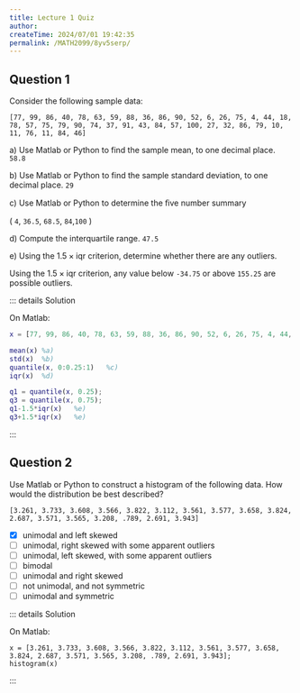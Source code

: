 ```yaml
---
title: Lecture 1 Quiz
author:
createTime: 2024/07/01 19:42:35
permalink: /MATH2099/8yv5serp/
---
```


## Question 1

<div class="how_qb">

Consider the following sample data:

`[77, 99, 86, 40, 78, 63, 59, 88, 36, 86, 90, 52, 6, 26, 75, 4, 44, 18, 78, 57, 75, 79, 90, 74, 37, 91, 43, 84, 57, 100, 27, 32, 86, 79, 10, 11, 76, 11, 84, 46]`

a) Use Matlab or Python to find the sample mean, to one decimal place.  `58.8`

b) Use Matlab or Python to find the sample standard deviation, to one decimal place. `29`

c) Use Matlab or Python to determine the ﬁve number summary

( `4`, `36.5`, `68.5`, `84`,`100` )

d) Compute the interquartile range. `47.5`

e) Using the $1.5 \times \text{iqr}$ criterion, determine whether there are any outliers.

Using the $1.5 \times \text{iqr}$ criterion, any value below `-34.75` or above `155.25` are possible outliers. 

::: details Solution

On Matlab:

```matlab
x = [77, 99, 86, 40, 78, 63, 59, 88, 36, 86, 90, 52, 6, 26, 75, 4, 44, 18, 78, 57, 75, 79, 90, 74, 37, 91, 43, 84, 57, 100, 27, 32, 86, 79, 10, 11, 76, 11, 84, 46];

mean(x) %a)
std(x)  %b)
quantile(x, 0:0.25:1)   %c)
iqr(x)  %d)

q1 = quantile(x, 0.25);
q3 = quantile(x, 0.75);
q1-1.5*iqr(x)   %e)
q3+1.5*iqr(x)   %e)
```

:::

</div>

## Question 2

<div class="how_qb">
	
Use Matlab or Python to construct a histogram of the following data. How would the distribution be best described?

`[3.261, 3.733, 3.608, 3.566, 3.822, 3.112, 3.561, 3.577, 3.658, 3.824, 2.687, 3.571, 3.565, 3.208, .789, 2.691, 3.943]`

- [x] unimodal and left skewed
- [ ] unimodal, right skewed with some apparent outliers
- [ ] unimodal, left skewed, with some apparent outliers
- [ ] bimodal
- [ ] unimodal and right skewed
- [ ] not unimodal, and not symmetric
- [ ] unimodal and symmetric

::: details Solution

On Matlab:

```
x = [3.261, 3.733, 3.608, 3.566, 3.822, 3.112, 3.561, 3.577, 3.658, 3.824, 2.687, 3.571, 3.565, 3.208, .789, 2.691, 3.943];
histogram(x)
```

:::

</div>